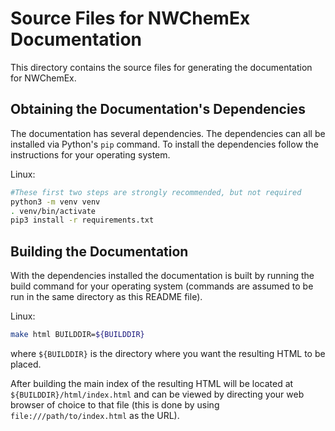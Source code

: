 <!--
  ~ Copyright 2022 NWChemEx-Project
  ~
  ~ Licensed under the Apache License, Version 2.0 (the "License");
  ~ you may not use this file except in compliance with the License.
  ~ You may obtain a copy of the License at
  ~
  ~ http://www.apache.org/licenses/LICENSE-2.0
  ~
  ~ Unless required by applicable law or agreed to in writing, software
  ~ distributed under the License is distributed on an "AS IS" BASIS,
  ~ WITHOUT WARRANTIES OR CONDITIONS OF ANY KIND, either express or implied.
  ~ See the License for the specific language governing permissions and
  ~ limitations under the License.
-->

Source Files for NWChemEx Documentation
=======================================

This directory contains the source files for generating the documentation for
NWChemEx.

Obtaining the Documentation's Dependencies
------------------------------------------

The documentation has several dependencies. The dependencies can all be
installed via Python's `pip` command. To install the dependencies follow the
instructions for your operating system.

Linux:

~~~.sh
#These first two steps are strongly recommended, but not required
python3 -m venv venv
. venv/bin/activate
pip3 install -r requirements.txt
~~~

Building the Documentation
--------------------------

With the dependencies installed the documentation is built by running the build
command for your operating system (commands are assumed to be run in the same
directory as this README file).

Linux:

~~~.sh
make html BUILDDIR=${BUILDDIR}
~~~

where `${BUILDDIR}` is the directory where you want the resulting HTML to be
placed.

After building the main index of the resulting HTML will be located at
`${BUILDDIR}/html/index.html` and can be viewed by directing your web browser of
choice to that file (this is done by using `file:///path/to/index.html` as the
URL).

